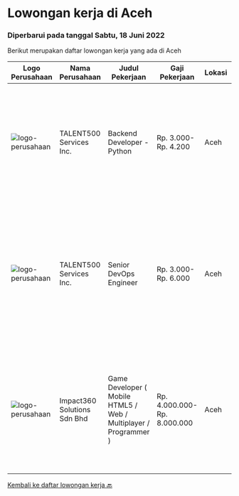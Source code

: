 
  # Lowongan kerja di Aceh

  ### Diperbarui pada tanggal Sabtu, 18 Juni 2022

  Berikut merupakan daftar lowongan kerja yang ada di Aceh

  |Logo Perusahaan | Nama Perusahaan | Judul Pekerjaan | Gaji Pekerjaan | Lokasi | Deskripsi | Tanggal diunggah | Pranala |
  | -------------- | --------------- | --------------- | --------- | --------- | -------------- | ------- | ----------- |
  |![logo-perusahaan](https://i.ibb.co/sqvTCh9/112815900-stock-vector-no-image-available-icon-flat-vector.webp)|TALENT500 Services Inc.|Backend Developer - Python|Rp. 3.000-Rp. 4.200|Aceh|The RoleThe Content Systems team builds the tools and services that bring GETTR content to life. Our engineering team is looking for a software...|Kamis, 09 Juni 2022|https://www.jobstreet.co.id/id/job/backend-developer-python-4962270/origin/my?token=0~5e2c64d5-dff2-4da9-8b51-443f9c26f48a&sectionRank=1&jobId=jobstreet-my-job-4962270|
|![logo-perusahaan](https://i.ibb.co/sqvTCh9/112815900-stock-vector-no-image-available-icon-flat-vector.webp)|TALENT500 Services Inc.|Senior DevOps Engineer|Rp. 3.000-Rp. 6.000|Aceh|The Role: The Senior DevOps Systems Engineer entails working with various team members from across the organization, primarily in the Engineering...|Kamis, 09 Juni 2022|https://www.jobstreet.co.id/id/job/senior-devops-engineer-4962258/origin/my?token=0~5e2c64d5-dff2-4da9-8b51-443f9c26f48a&sectionRank=2&jobId=jobstreet-my-job-4962258|
|![logo-perusahaan](https://image-service-cdn.seek.com.au/06b729438205195a03d4bcec08ce1ddd5d9c1576/ee4dce1061f3f616224767ad58cb2fc751b8d2dc)|Impact360 Solutions Sdn Bhd|Game Developer ( Mobile HTML5 / Web / Multiplayer / Programmer )|Rp. 4.000.000-Rp. 8.000.000|Aceh|We are hiring remote HTML5 game developers from all parts of Indonesia. If you have real experience building HTML5 games or applications, you're...|Kamis, 02 Juni 2022|https://www.jobstreet.co.id/id/job/game-developer-mobile-html5-web-multiplayer-programmer-4973495/origin/my?token=0~5e2c64d5-dff2-4da9-8b51-443f9c26f48a&sectionRank=3&jobId=jobstreet-my-job-4973495|


  [Kembali ke daftar lowongan kerja 🔙](../README.md#daftar-lowongan-kerja)
  